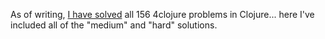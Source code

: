 As of writing, [I have solved](http://www.4clojure.com/user/ozan) all 156 4clojure problems in Clojure... here I've included all of the "medium" and "hard" solutions. 
